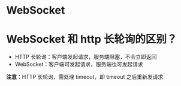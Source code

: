 # WebSocket

# WebSocket 和 http 长轮询的区别？

- HTTP 长轮询：客户端发起请求，服务端阻塞，不会立即返回
- WebSocket：客户端可发起请求，服务端也可发起请求

**注意**：HTTP 长轮询，需处理 timeout，即 timeout 之后重新发请求
